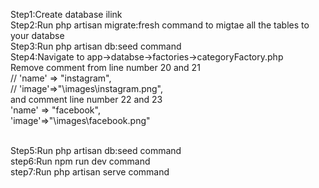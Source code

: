 Step1:Create database ilink <br>
Step2:Run php artisan migrate:fresh command to migtae all the tables to your databse <br>
Step3:Run php artisan db:seed command <br>
Step4:Navigate to app->databse->factories->categoryFactory.php <br>
Remove comment from line number 20 and 21 <br>
  // 'name' => "instagram", <br>
 // 'image'=>"\images\instagram.png", <br>
and comment line number 22 and 23 <br>
 'name' => "facebook", <br>
'image'=>"\images\facebook.png" <br><br>

Step5:Run php artisan db:seed command <br>
step6:Run npm run dev command <br>
step7:Run php artisan serve command <br>
